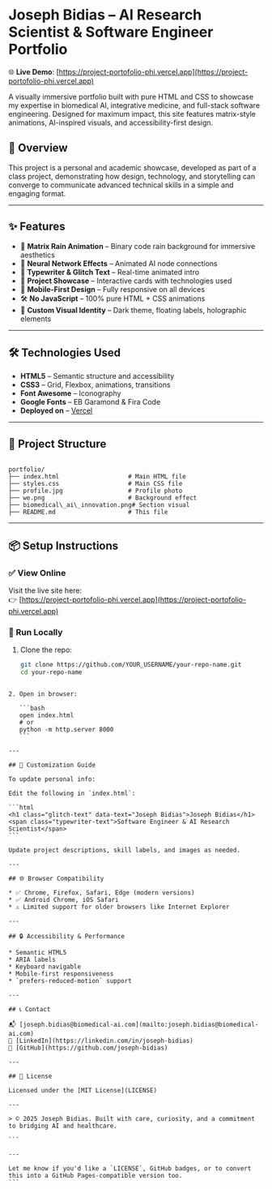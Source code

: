 
# Joseph Bidias – AI Research Scientist & Software Engineer Portfolio

🌐 **Live Demo**: [https://project-portofolio-phi.vercel.app](https://project-portofolio-phi.vercel.app)

A visually immersive portfolio built with pure HTML and CSS to showcase my expertise in biomedical AI, integrative medicine, and full-stack software engineering. Designed for maximum impact, this site features matrix-style animations, AI-inspired visuals, and accessibility-first design.



## 🚀 Overview

This project is a personal and academic showcase, developed as part of a class project, demonstrating how design, technology, and storytelling can converge to communicate advanced technical skills in a simple and engaging format.

---

## ✨ Features

- 🧠 **Matrix Rain Animation** – Binary code rain background for immersive aesthetics  
- 🔬 **Neural Network Effects** – Animated AI node connections  
- 🎯 **Typewriter & Glitch Text** – Real-time animated intro  
- 💼 **Project Showcase** – Interactive cards with technologies used  
- 📱 **Mobile-First Design** – Fully responsive on all devices  
- 🛠 **No JavaScript** – 100% pure HTML + CSS animations  
- 🌈 **Custom Visual Identity** – Dark theme, floating labels, holographic elements

---

## 🛠️ Technologies Used

- **HTML5** – Semantic structure and accessibility
- **CSS3** – Grid, Flexbox, animations, transitions
- **Font Awesome** – Iconography
- **Google Fonts** – EB Garamond & Fira Code
- **Deployed on** – [Vercel](https://vercel.com)

---

## 📁 Project Structure

```

portfolio/
├── index.html                   # Main HTML file
├── styles.css                   # Main CSS file
├── profile.jpg                  # Profile photo
├── we.png                       # Background effect
├── biomedical\_ai\_innovation.png# Section visual
├── README.md                    # This file

````

---

## 📦 Setup Instructions

### ✅ View Online  
Visit the live site here:  
👉 [https://project-portofolio-phi.vercel.app](https://project-portofolio-phi.vercel.app)

### 🧪 Run Locally  
1. Clone the repo:
   ```bash
   git clone https://github.com/YOUR_USERNAME/your-repo-name.git
   cd your-repo-name
````

2. Open in browser:

   ```bash
   open index.html
   # or
   python -m http.server 8000
   ```

---

## 🧩 Customization Guide

To update personal info:

Edit the following in `index.html`:

```html
<h1 class="glitch-text" data-text="Joseph Bidias">Joseph Bidias</h1>
<span class="typewriter-text">Software Engineer & AI Research Scientist</span>
```

Update project descriptions, skill labels, and images as needed.

---

## 🌐 Browser Compatibility

* ✅ Chrome, Firefox, Safari, Edge (modern versions)
* ✅ Android Chrome, iOS Safari
* ⚠️ Limited support for older browsers like Internet Explorer

---

## 🔒 Accessibility & Performance

* Semantic HTML5
* ARIA labels
* Keyboard navigable
* Mobile-first responsiveness
* `prefers-reduced-motion` support

---

## 📞 Contact

📬 [joseph.bidias@biomedical-ai.com](mailto:joseph.bidias@biomedical-ai.com)
🔗 [LinkedIn](https://linkedin.com/in/joseph-bidias)
🐙 [GitHub](https://github.com/joseph-bidias)

---

## 📄 License

Licensed under the [MIT License](LICENSE)

---

> © 2025 Joseph Bidias. Built with care, curiosity, and a commitment to bridging AI and healthcare.

```

---

Let me know if you'd like a `LICENSE`, GitHub badges, or to convert this into a GitHub Pages-compatible version too.
```
